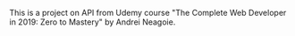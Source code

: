 This is a project on API from Udemy course "The Complete Web Developer in 2019: Zero to Mastery" by Andrei Neagoie.
